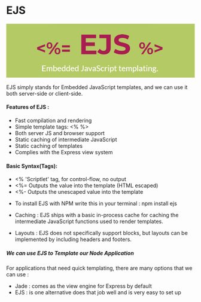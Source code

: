 # EJS

![ejS](/img/ej6.PNG)

EJS simply stands for Embedded JavaScript templates, and we can use it both server-side or client-side.

#### Features of EJS :

  * Fast compilation and rendering
  * Simple template tags: <% %>
  * Both server JS and browser support
  * Static caching of intermediate JavaScript
  * Static caching of templates
  * Complies with the Express view system

#### Basic Syntax(Tags):
  * <% 'Scriptlet' tag, for control-flow, no output
  * <%= Outputs the value into the template (HTML escaped)
  * <%- Outputs the unescaped value into the template


- To install EJS with NPM write this in your terminal : npm install ejs

- Caching : EJS ships with a basic in-process cache for caching the intermediate JavaScript functions used to render templates.

- Layouts : EJS does not specifically support blocks, but layouts can be implemented by including headers and footers.


##### We can use EJS to Template our Node Application

For applications that need quick templating, there are many options that we can use :

  * Jade : comes as the view engine for Express by default
  * EJS : is one alternative does that job well and is very easy to set up



